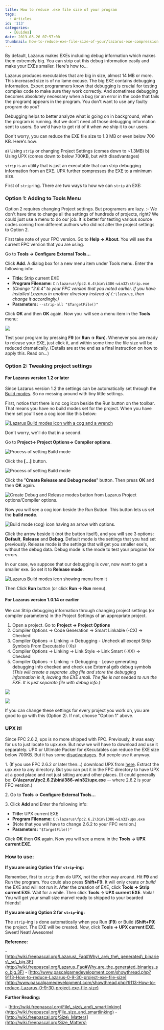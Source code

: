 ```yaml
---
title: How to reduce .exe file size of your program
tags:
  - Articles
id: '113'
categories:
  - [Guides]
date: 2013-03-26 07:57:00
thumbnail: how-to-reduce-exe-file-size-of-your/lazarus-exe-compression.jpg
---
```


By default, Lazarus makes EXEs including debug information which makes them extremely big. You can strip out this debug information easily and make your EXEs smaller. Here's how to...
<!-- more -->


Lazarus produces executables that are big in size, almost 14 MB or more. This increased size is of no lame excuse. The big EXE contains debugging information. Expert programmers know that debugging is crucial for testing complex code to make sure they work correctly. And sometimes debugging becomes absolutely necessary when a bug (or an error in the code that fails the program) appears in the program. You don't want to use any faulty program do you?

Debugging helps to better analyze what is going on in background, when the program is running. But we don't need all those debugging information sent to users. So we'd have to get rid of it when we ship it to our users.

Don't worry, you can reduce the EXE file size to 1.3 MB or even below 700 KB. Here's how:

a) Using `strip` or changing Project Settings (comes down to ~1.3MB)
b) Using UPX (comes down to below 700KB, but with disadvantages)

`strip` is an utility that is just an executable that can strip debugging information from an EXE. UPX further compresses the EXE to a minimum size.

First of `strip`-ing. There are two ways to how we can `strip` an EXE:

### Option 1: Adding to Tools Menu

Option 2 requires changing Project settings. But programers are lazy. :- We don't have time to change all the settings of hundreds of projects, right? We could just use a menu to do our job. It is better for testing various source codes coming from different authors who did not alter the project settings to Option 2.


First take note of your FPC version. Go to **Help -> About**. You will see the current FPC version that you are using.


Go to **Tools -> Configure External Tools...**

Click **Add**. A dialog box for a new menu item under Tools menu. Enter the following info:

*   **Title:** Strip current EXE
*   **Program Filename:** `C:\lazarus\fpc2.6.4\bin\i386-win32\strip.exe`
*   _(Change "2.6.4" to your FPC version that you noted earlier. If you have installed Lazarus in another directory instead of `C:\lazarus`, then change it accordingly.)_
*   **Parameters:** `--strip-all "$TargetFile()"`


Click **OK** and then **OK** again. Now you  will see a menu item in the **Tools** menu:


![](how-to-reduce-exe-file-size-of-your/menu-strip.gif)


Test your program by pressing **F9** (or **Run -> Run**). Whenever you are ready to release your EXE, just click it, and within some time the file size will be reduced dramatically. (Details are at the end as a final instruction on how to apply this. Read on...)

### Option 2: Tweaking project settings

#### For Lazarus version 1.2 or later

Since Lazarus version 1.2 the settings can be automatically set through the [Build modes](http://wiki.lazarus.freepascal.org/IDE_Window:_Compiler_Options#Adding_a_release_and_debug_build_modes). So no messing around with tiny little settings.

First, notice that there is no cog icon beside the Run button on the toolbar. That means you have no build modes set for the project. When you have them set you'll see a cog icon like this below:


[![Lazarus Build modes icon with a cog and a wrench](how-to-reduce-exe-file-size-of-your/build-modes-3.gif "Lazarus Build modes (cog) icon")](how-to-reduce-exe-file-size-of-your/build-modes-3.gif)


Don't worry, we'll do that in a second.

Go to **Project-> Project Options-> Compiler options**.


![Process of setting Build mode](how-to-reduce-exe-file-size-of-your/build-modes-1.gif "Process of setting Build mode")



Click the **\[...\]** button.


![Process of setting Build mode](how-to-reduce-exe-file-size-of-your/build-modes-2.gif "Process of setting Build mode")


Click the "**Create Release and Debug modes**" button. Then press **OK** and then **OK** again.


![Create Debug and Release modes button from Lazarus Project options/Compiler options.](how-to-reduce-exe-file-size-of-your/build-modes-5.gif "Create Debug and Release modes button from Lazarus Project options/Compiler options.")


Now you will see a cog icon beside the Run Button. This button lets us set the **build mode**.


![Build mode (cog) icon having an arrow with options.](how-to-reduce-exe-file-size-of-your/build-modes-4.gif "Build mode (cog) icon having an arrow with options.")


Click the arrow beside it (not the button itself), and you will see 3 options: **Default**, **Release** and **Debug**. Default mode is the settings that you had set previously. Release mode is the settings that will get you smaller exe's, without the debug data. Debug mode is the mode to test your program for errors.

In our case, we suppose that our debugging is over, now want to get a smaller exe. So set it to **Release mode**.


![Lazarus Build modes icon showing menu from it](how-to-reduce-exe-file-size-of-your/build-modes-6.gif "Lazarus Build modes icon showing menu from it")


Then Click **Run** button (or click **Run -> Run** menu).


#### For Lazarus version 1.0.14 or earlier

We can Strip debugging information through changing project settings (or compiler parameters) in the Project Settings of an appropriate project.

1.  Open a project. Go to **Project -> Project Options**
2.  Compiler Options -> Code Generation -> Smart Linkable (-CX) -> Checked
3.  Compiler Options -> Linking -> Debugging - Uncheck all except Strip Symbols From Executable (-Xs)
4.  Compiler Options -> Linking -> Link Style -> Link Smart (-XX) -> Checked 
5.  Compiler Options -> Linking -> Debugging - Leave generating debugging info checked and check use External gdb debug symbols _(This will create a separate .dbg file and store the debugging information in it, leaving the EXE small. The file is not needed to run the EXE. It is just separate file with debug info.)_

![](how-to-reduce-exe-file-size-of-your/lazarus-strip-1.gif)

![](how-to-reduce-exe-file-size-of-your/lazarus-strip-2.gif)



If you can change these settings for every project you work on, you are good to go with this (Option 2). If not, choose "Option 1" above.



### UPX it!

Since FPC 2.6.2, upx is no more shipped with FPC. Previously, it was easy for us to just locate to upx.exe. But now we will have to download and use it separately. UPX or Ultimate Packer for eXecutables can reduce the EXE size below 700KB. But it has some [disadvantages](http://wiki.freepascal.org/Size_Matters#UPX). But people use it anyway.



1\. (If you use FPC 2.6.2 or later then...) download UPX from [here](http://upx.sourceforge.net/). Extract the upx.exe to any directory. But you can put it in the FPC directory to have UPX at a good place and not just sitting around other places. (It could generally be: **C:\lazarus\fpc2.6.2\bin\i386-win32\upx.exe** -- where 2.6.2 is your FPC version.)



2\. Go to **Tools -> Configure External Tools...**



3\. Click **Add** and Enter the following info:

*   **Title:** UPX current EXE
*   **Program Filename:** `C:\lazarus\fpc2.6.2\bin\i386-win32\upx.exe`
*   (Note that you will have to change 2.6.2 to your FPC version.)
*   **Parameters:** `"$TargetFile()"`



Click **OK** then **OK** again. Now you will see a menu in the **Tools -> UPX current EXE**.



### How to use:

**If you are using Option 1 for `strip`-ing:**

Remember, first to `strip` then do UPX, not the other way around. Hit **F9** and Run the program. You could also press **Shift+F9**. It will only create _or build_ the EXE and will not run it. After the creation of EXE, click **Tools -> Strip current EXE**. Wait for a while. Then click **Tools -> UPX current EXE**. Voila! You will get your small size marvel ready to shipped to your bearded friends!



**If you are using Option 2 for `strip`-ing:**

The `strip`-ing is done automatically when you Run (**F9**) or Build (**Shift+F9**) the project. The EXE will be created. Now, click **Tools -> UPX current EXE**. Sweet! Neat! Awesome!



**Reference:**

\- [http://wiki.freepascal.org/Lazarus\_Faq#Why\_are\_the\_generated\_binaries\_so\_big.3F](http://wiki.freepascal.org/Lazarus_Faq#Why_are_the_generated_binaries_so_big.3F)
\- [http://www.pascalgamedevelopment.com/showthread.php?9113-How-to-reduce-Lazarus-0-9-30-project-exe-file-size](http://www.pascalgamedevelopment.com/showthread.php?9113-How-to-reduce-Lazarus-0-9-30-project-exe-file-size)


**Further Reading:**

\- [http://wiki.freepascal.org/File\_size\_and\_smartlinking](http://wiki.freepascal.org/File_size_and_smartlinking)
\- [http://wiki.freepascal.org/Size\_Matters](http://wiki.freepascal.org/Size_Matters)
